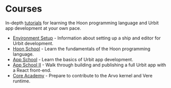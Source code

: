 # Courses

In-depth [tutorials](#tutorials) for learning the Hoon programming language and Urbit app development at your own pace.

- [Environment Setup](environment) - Information about setting up a ship and editor for Urbit development.
- [Hoon School](hoon-school) - Learn the fundamentals of the Hoon programming language.
- [App School](app-school) - Learn the basics of Urbit app development.
- [App School II](app-school-full-stack) - Walk through building and publishing a full Urbit app with a React front-end.
- [Core Academy](core-academy) - Prepare to contribute to the Arvo kernel and Vere runtime.
